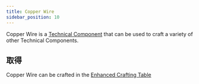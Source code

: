 ```yaml
---
title: Copper Wire
sidebar_position: 10
---
```


Copper Wire is a [Technical Component](Technical-Components) that can be used to craft a variety of other Technical Components.

## 取得

Copper Wire can be crafted in the [Enhanced Crafting Table](Enhanced-Crafting-Table)
